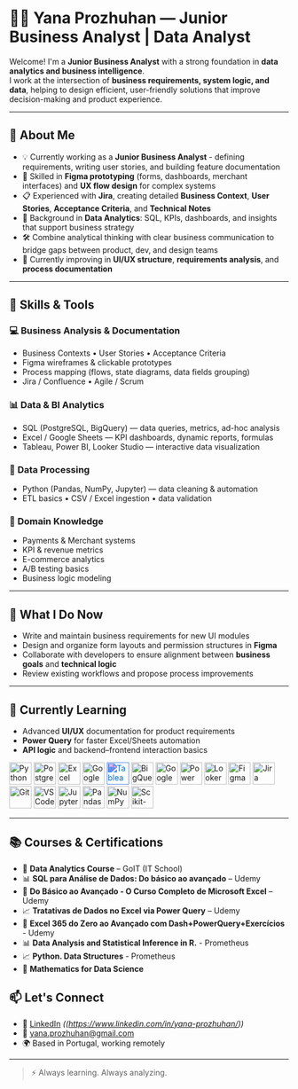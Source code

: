 # 👩‍💼 **Yana Prozhuhan — Junior Business Analyst | Data Analyst**

Welcome! I'm a **Junior Business Analyst** with a strong foundation in **data analytics and business intelligence**.  
I work at the intersection of **business requirements, system logic, and data**, helping to design efficient, user-friendly solutions that improve decision-making and product experience.

---

## 💼 **About Me**

- 💡 Currently working as a **Junior Business Analyst** - defining requirements, writing user stories, and building feature documentation  
- 🧭 Skilled in **Figma prototyping** (forms, dashboards, merchant interfaces) and **UX flow design** for complex systems  
- 📋 Experienced with **Jira**, creating detailed **Business Context**, **User Stories**, **Acceptance Criteria**, and **Technical Notes**  
- 🧠 Background in **Data Analytics**: SQL, KPIs, dashboards, and insights that support business strategy  
- 🛠 Combine analytical thinking with clear business communication to bridge gaps between product, dev, and design teams  
- 🌱 Currently improving in **UI/UX structure**, **requirements analysis**, and **process documentation**

---

## 🧩 **Skills & Tools**

### 💻 **Business Analysis & Documentation**
- Business Contexts • User Stories • Acceptance Criteria  
- Figma wireframes & clickable prototypes  
- Process mapping (flows, state diagrams, data fields grouping)  
- Jira / Confluence • Agile / Scrum  

### 📊 **Data & BI Analytics**
- SQL (PostgreSQL, BigQuery) — data queries, metrics, ad-hoc analysis  
- Excel / Google Sheets — KPI dashboards, dynamic reports, formulas  
- Tableau, Power BI, Looker Studio — interactive data visualization  

### 🐍 **Data Processing**
- Python (Pandas, NumPy, Jupyter) — data cleaning & automation  
- ETL basics • CSV / Excel ingestion • data validation  

### 🧠 **Domain Knowledge**
- Payments & Merchant systems  
- KPI & revenue metrics  
- E-commerce analytics  
- A/B testing basics  
- Business logic modeling  

---

## 🎯 **What I Do Now**
- Write and maintain business requirements for new UI modules  
- Design and organize form layouts and permission structures in **Figma**  
- Collaborate with developers to ensure alignment between **business goals** and **technical logic**  
- Review existing workflows and propose process improvements  

---

## 🌱 **Currently Learning**
- Advanced **UI/UX** documentation for product requirements  
- **Power Query** for faster Excel/Sheets automation  
- **API logic** and backend–frontend interaction basics  


<p align="left">
  <!-- Python -->
  <img src="https://cdn.jsdelivr.net/gh/devicons/devicon/icons/python/python-original.svg" title="Python" width="40" height="40"/>

  <!-- PostgreSQL -->
  <img src="https://cdn.jsdelivr.net/gh/devicons/devicon/icons/postgresql/postgresql-original.svg" title="PostgreSQL" width="40" height="40"/>

  <!-- Excel -->
  <img src="https://cdn.jsdelivr.net/gh/devicons/devicon/icons/microsoftsqlserver/microsoftsqlserver-plain.svg" title="Excel" width="40" height="40"/>

  <!-- Google Sheets -->
<img src="https://www.gstatic.com/images/branding/product/1x/sheets_2020q4_48dp.png" title="Google Sheets" width="40" height="40"/>

 <!-- Tableau -->
<img src="https://cdn.jsdelivr.net/npm/simple-icons@v11/icons/tableau.svg" title="Tableau" width="40" height="40" style="filter: invert(14%) sepia(94%) saturate(3554%) hue-rotate(196deg) brightness(91%) contrast(97%);" />

  <!-- Google BigQuery -->
  <img src="https://www.vectorlogo.zone/logos/google_bigquery/google_bigquery-icon.svg" title="BigQuery" width="40" height="40"/>

  <!-- Google Analytics 4 -->
  <img src="https://www.gstatic.com/analytics-suite/header/suite/v2/ic_analytics.svg" title="Google Analytics 4" width="40" height="40"/>

  <!-- Power BI -->
<img src="https://raw.githubusercontent.com/microsoft/PowerBI-Icons/main/SVG/Power-BI.svg" title="Power BI" width="40" height="40"/>

  <!-- Looker Studio -->
<img src="https://lookerstudio.google.com/favicon.ico" title="Looker Studio" width="40" height="40"/>

<!-- Figma -->
  <img src="https://cdn.jsdelivr.net/gh/devicons/devicon/icons/figma/figma-original.svg" title="Figma" width="40" height="40"/>

  <!-- Jira -->
  <img src="https://cdn.jsdelivr.net/gh/devicons/devicon/icons/jira/jira-original.svg" title="Jira" width="40" height="40"/>

  <!-- Git -->
  <img src="https://cdn.jsdelivr.net/gh/devicons/devicon/icons/git/git-original.svg" title="Git" width="40" height="40"/>

  <!-- VS Code -->
  <img src="https://cdn.jsdelivr.net/gh/devicons/devicon/icons/vscode/vscode-original.svg" title="VS Code" width="40" height="40"/>

  <!-- Jupyter -->
  <img src="https://cdn.jsdelivr.net/gh/devicons/devicon/icons/jupyter/jupyter-original.svg" title="Jupyter" width="40" height="40"/>

  <!-- Pandas -->
  <img src="https://cdn.jsdelivr.net/gh/devicons/devicon/icons/pandas/pandas-original.svg" title="Pandas" width="40" height="40"/>

   <!-- NumPy -->
  <img src="https://cdn.jsdelivr.net/gh/devicons/devicon/icons/numpy/numpy-original.svg" title="NumPy" width="40" height="40"/>

  <!-- Scikit-learn -->
  <img src="https://cdn.jsdelivr.net/gh/devicons/devicon/icons/scikitlearn/scikitlearn-original.svg" title="Scikit-learn" width="40" height="40"/>


---
## 📚 Courses & Certifications

- 🧠 **Data Analytics Course** – GoIT (IT School)
- 📊 **SQL para Análise de Dados: Do básico ao avançado** – Udemy
- 🧮 **Do Básico ao Avançado - O Curso Completo de Microsoft Excel** – Udemy
- 📈 **Tratativas de Dados no Excel via Power Query** – Udemy
- 📌 **Excel 365 do Zero ao Avançado com Dash+PowerQuery+Exercícios** - Udemy
- 📊 **Data Analysis and Statistical Inference in R.** - Prometheus
- 📈 **Python. Data Structures** - Prometheus
- 🧠 **Mathematics for Data Science**

## 📫 Let's Connect

- 💼 [LinkedIn](#) *((https://www.linkedin.com/in/yana-prozhuhan/))*
- 📧 yana.prozhuhan@gmail.com  
- 🌍 Based in Portugal, working remotely

---

> ⚡ Always learning. Always analyzing.
